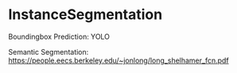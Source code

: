 # InstanceSegmentation

Boundingbox Prediction: YOLO

Semantic Segmentation: https://people.eecs.berkeley.edu/~jonlong/long_shelhamer_fcn.pdf


